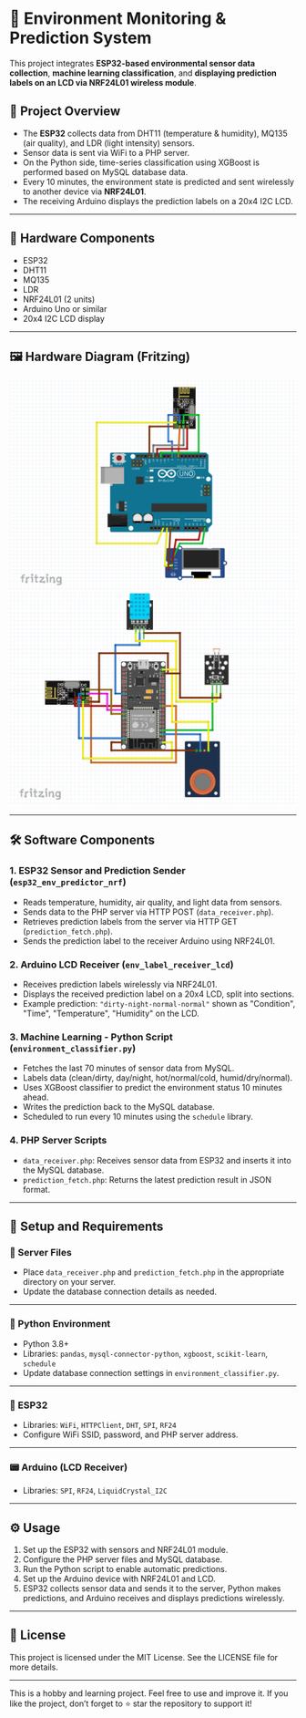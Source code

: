 # 🌿 Environment Monitoring & Prediction System

This project integrates **ESP32-based environmental sensor data collection**, **machine learning classification**, and **displaying prediction labels on an LCD via NRF24L01 wireless module**.

## 🚀 Project Overview

- The **ESP32** collects data from DHT11 (temperature & humidity), MQ135 (air quality), and LDR (light intensity) sensors.  
- Sensor data is sent via WiFi to a PHP server.  
- On the Python side, time-series classification using XGBoost is performed based on MySQL database data.  
- Every 10 minutes, the environment state is predicted and sent wirelessly to another device via **NRF24L01**.  
- The receiving Arduino displays the prediction labels on a 20x4 I2C LCD.

---

## 📡 Hardware Components

- ESP32  
- DHT11  
- MQ135  
- LDR  
- NRF24L01 (2 units)  
- Arduino Uno or similar  
- 20x4 I2C LCD display  

---

## 🖼️ Hardware Diagram (Fritzing)

![Fritzing Diagram](fritzing_shema_arduino.png)
![Fritzing Diagram](fritzing_shema_esp32.png)

---

## 🛠️ Software Components

### 1. **ESP32 Sensor and Prediction Sender (`esp32_env_predictor_nrf`)**

- Reads temperature, humidity, air quality, and light data from sensors.  
- Sends data to the PHP server via HTTP POST (`data_receiver.php`).  
- Retrieves prediction labels from the server via HTTP GET (`prediction_fetch.php`).  
- Sends the prediction label to the receiver Arduino using NRF24L01.

### 2. **Arduino LCD Receiver (`env_label_receiver_lcd`)**

- Receives prediction labels wirelessly via NRF24L01.  
- Displays the received prediction label on a 20x4 LCD, split into sections.  
- Example prediction: `"dirty-night-normal-normal"` shown as "Condition", "Time", "Temperature", "Humidity" on the LCD.

### 3. **Machine Learning - Python Script (`environment_classifier.py`)**

- Fetches the last 70 minutes of sensor data from MySQL.  
- Labels data (clean/dirty, day/night, hot/normal/cold, humid/dry/normal).  
- Uses XGBoost classifier to predict the environment status 10 minutes ahead.  
- Writes the prediction back to the MySQL database.  
- Scheduled to run every 10 minutes using the `schedule` library.

### 4. **PHP Server Scripts**

- `data_receiver.php`: Receives sensor data from ESP32 and inserts it into the MySQL database.  
- `prediction_fetch.php`: Returns the latest prediction result in JSON format.

---

## 📝 Setup and Requirements

### 📂 Server Files

- Place `data_receiver.php` and `prediction_fetch.php` in the appropriate directory on your server.  
- Update the database connection details as needed.

---

### 🐍 Python Environment

- Python 3.8+  
- Libraries: `pandas`, `mysql-connector-python`, `xgboost`, `scikit-learn`, `schedule`  
- Update database connection settings in `environment_classifier.py`.

---

### 📡 ESP32

- Libraries: `WiFi`, `HTTPClient`, `DHT`, `SPI`, `RF24`  
- Configure WiFi SSID, password, and PHP server address.

---

### 📟 Arduino (LCD Receiver)

- Libraries: `SPI`, `RF24`, `LiquidCrystal_I2C`

---

## ⚙️ Usage

1. Set up the ESP32 with sensors and NRF24L01 module.  
2. Configure the PHP server files and MySQL database.  
3. Run the Python script to enable automatic predictions.  
4. Set up the Arduino device with NRF24L01 and LCD.  
5. ESP32 collects sensor data and sends it to the server, Python makes predictions, and Arduino receives and displays predictions wirelessly.

---

## 📜 License

This project is licensed under the MIT License. See the LICENSE file for more details.

---

This is a hobby and learning project. Feel free to use and improve it. If you like the project, don’t forget to ⭐ star the repository to support it!
